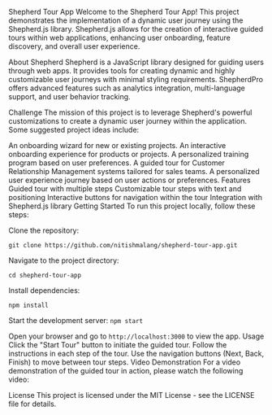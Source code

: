 Shepherd Tour App
Welcome to the Shepherd Tour App! This project demonstrates the implementation of a dynamic user journey using the Shepherd.js library. Shepherd.js allows for the creation of interactive guided tours within web applications, enhancing user onboarding, feature discovery, and overall user experience.

About Shepherd
Shepherd is a JavaScript library designed for guiding users through web apps. It provides tools for creating dynamic and highly customizable user journeys with minimal styling requirements. ShepherdPro offers advanced features such as analytics integration, multi-language support, and user behavior tracking.

Challenge
The mission of this project is to leverage Shepherd's powerful customizations to create a dynamic user journey within the application. Some suggested project ideas include:

An onboarding wizard for new or existing projects.
An interactive onboarding experience for products or projects.
A personalized training program based on user preferences.
A guided tour for Customer Relationship Management systems tailored for sales teams.
A personalized user experience journey based on user actions or preferences.
Features
Guided tour with multiple steps
Customizable tour steps with text and positioning
Interactive buttons for navigation within the tour
Integration with Shepherd.js library
Getting Started
To run this project locally, follow these steps:

Clone the repository:

`git clone https://github.com/nitishmalang/shepherd-tour-app.git`

Navigate to the project directory:

`cd shepherd-tour-app`

Install dependencies:

`npm install`

Start the development server:
`npm start`

Open your browser and go to `http://localhost:3000` to view the app.
Usage
Click the "Start Tour" button to initiate the guided tour. Follow the instructions in each step of the tour. Use the navigation buttons (Next, Back, Finish) to move between tour steps. Video Demonstration For a video demonstration of the guided tour in action, please watch the following video:

License
This project is licensed under the MIT License - see the LICENSE file for details.
